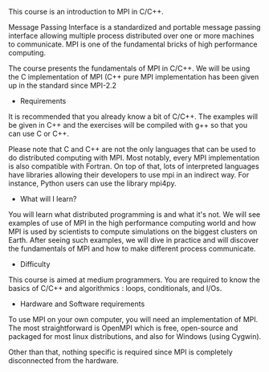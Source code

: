 This course is an introduction to MPI in C/C++.

Message Passing Interface is a standardized and portable message passing interface allowing multiple process distributed over one or more machines to communicate. MPI is one of the fundamental bricks of high performance computing.

The course presents the fundamentals of MPI in C/C++. We will be using the C implementation of MPI (C++ pure MPI implementation has been given up in the standard since MPI-2.2

- Requirements

It is recommended that you already know a bit of C/C++. The examples will be given in C++ and the exercises will be compiled with g++ so that you can use C or C++.

Please note that C and C++ are not the only languages that can be used to do distributed computing with MPI. Most notably, every MPI implementation is also compatible with Fortran. On top of that, lots of interpreted languages have libraries allowing their developers to use mpi in an indirect way. For instance, Python users can use the library mpi4py.

- What will I learn?

You will learn what distributed programming is and what it's not. We will see examples of use of MPI in the high performance computing world and how MPI is used by scientists to compute simulations on the biggest clusters on Earth. After seeing such examples, we will dive in practice and will discover the fundamentals of MPI and how to make different process communicate.

- Difficulty

This course is aimed at medium programmers. You are required to know the basics of C/C++ and algorithmics : loops, conditionals, and I/Os.

- Hardware and Software requirements

To use MPI on your own computer, you will need an implementation of MPI. The most straightforward is OpenMPI which is free, open-source and packaged for most linux distributions, and also for Windows (using Cygwin).

Other than that, nothing specific is required since MPI is completely disconnected from the hardware.